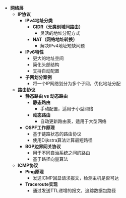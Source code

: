 - **网络层**
    - **IP协议**
        - **IPv4地址分类**
            - **CIDR（无类别域间路由）**
                - 灵活的地址分配方式
            - **NAT（网络地址转换）**
                - 解决IPv4地址短缺问题
        - **IPv6特性**
            - 更大的地址空间
            - 简化头部结构
            - 支持自动配置
        - **子网划分案例**
            - 将一个IP网络划分为多个子网，优化地址分配
    - **路由协议**
        - **静态路由 vs 动态路由**
            - **静态路由**
                - 手动配置，适用于小型网络
            - **动态路由**
                - 自动更新路由表，适用于大型网络
        - **OSPF工作原理**
            - 基于链路状态的路由协议
            - 使用Dijkstra算法计算最短路径
        - **BGP边界网关协议**
            - 用于不同自治系统之间的路由
            - 基于路径向量算法
    - **ICMP协议**
        - **Ping原理**
            - 发送ICMP回显请求报文，检测主机是否可达
        - **Traceroute实现**
            - 通过发送TTL递增的报文，追踪数据包路径